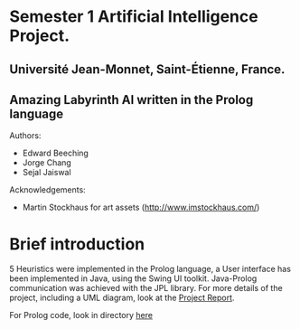 # Semester 1 Artificial Intelligence Project.
## Université Jean-Monnet, Saint-Étienne, France.
## Amazing Labyrinth AI written in the Prolog language

Authors:
* Edward Beeching
* Jorge Chang
* Sejal Jaiswal

Acknowledgements:
* Martin Stockhaus for art assets (http://www.imstockhaus.com/)

# Brief introduction
5 Heuristics were implemented in the Prolog language, a User interface has been implemented in Java, using the Swing UI toolkit.
Java-Prolog communication was achieved with the JPL library.
For more details of the project, including a UML diagram, look at the [Project Report](Intro_to_AI_Prolog_Game_Project_Report_EB_JC_SJ_DT_.pdf).

For Prolog code, look in directory [here](Labyrinth/Java/Labyrinth/Prolog/)

